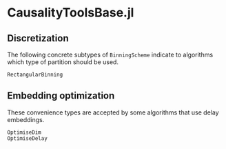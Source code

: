 # CausalityToolsBase.jl

## Discretization 

The following concrete subtypes of `BinningScheme` indicate to algorithms which type of 
partition should be used.

```@docs 
RectangularBinning
```

## Embedding optimization

These convenience types are accepted by some algorithms that use delay embeddings.

```@docs
OptimiseDim
OptimiseDelay
```